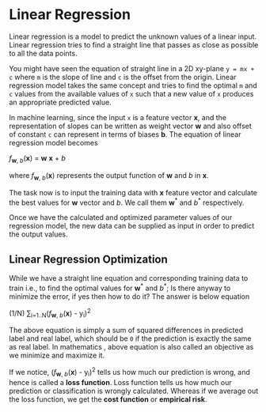 # Linear Regression

Linear regression is a model to predict the unknown values of a linear input. Linear regression tries to find a straight line that passes as close as possible to all the data points.

You might have seen the equation of straight line in a 2D xy-plane `y = mx + c` where `m` is the slope of line and `c` is the offset from the origin. Linear regression model takes the same concept and tries to find the optimal `m` and `c` values from the available values of `x` such that a new value of `x` produces an appropriate predicted value.

In machine learning, since the input `x` is a feature vector **x**, and the representation of slopes can be written as weight vector **w** and also offset of constant `c` can represent in terms of biases **b**. The equation of linear regression model becomes

*f*<sub>**w**, *b*</sub>(**x**) = **w** **x** + *b*

where *f*<sub>**w**, *b*</sub>(**x**) represents the output function of **w** and *b* in **x**. 

The task now is to input the training data with **x** feature vector and calculate the best values for **w** vector and *b*. We call them **w**<sup>\*</sup> and *b*<sup>\*</sup> respectively.

Once we have the calculated and optimized parameter values of our regression model, the new data can be supplied as input in order to predict the output values.

## Linear Regression Optimization

While we have a straight line equation and corresponding training data to train i.e., to find the optimal values for **w**<sup>\*</sup> and *b*<sup>\*</sup>; Is there anyway to minimize the error, if yes then how to do it? The answer is below equation

(1/N) ∑<sub>i=1..N</sub>(*f*<sub>**w**, *b*</sub>(**x**) - y<sub>i</sub>)<sup>2</sup>

The above equation is simply a sum of squared differences in predicted label  and real label, which should be `0` if the prediction is exactly the same as real label. In mathematics , above equation is also called an objective as we minimize and maximize it. 

If we notice, (*f*<sub>**w**, *b*</sub>(**x**) - y<sub>i</sub>)<sup>2</sup>
tells us how much our prediction is wrong, and hence is called a **loss function**. Loss function tells us how much our prediction or classification is wrongly calculated. Whereas if we average out the loss function, we get the **cost function** or **empirical risk**.   